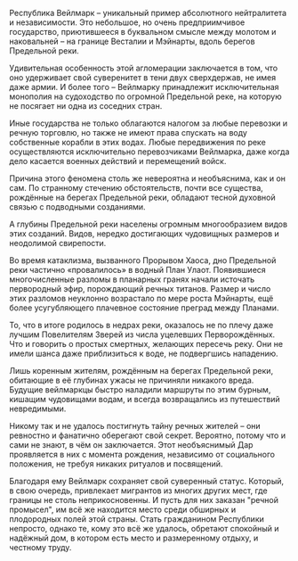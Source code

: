 Республика Вейлмарк – уникальный пример абсолютного нейтралитета и независимости. Это небольшое, но очень предприимчивое государство, приютившееся в буквальном смысле между молотом и наковальней – на границе Весталии и Мэйнарты, вдоль берегов Предельной реки. 

Удивительная особенность этой агломерации заключается в том, что оно удерживает свой суверенитет в тени двух сверхдержав, не имея даже армии. И более того – Вейлмарку принадлежит исключительная монополия на судоходство по огромной Предельной реке, на которую не посягает ни одна из соседних стран. 

Иные государства не только облагаются налогом за любые перевозки и речную торговлю, но также не имеют права спускать на воду собственные корабли в этих водах. Любые передвижения по реке осуществляются исключительно перевозчиками Вейлмарка, даже когда дело касается военных действий и перемещений войск.

Причина этого феномена столь же невероятна и необъяснима, как и он сам. По странному стечению обстоятельств, почти все существа, рождённые на берегах Предельной реки, обладают тесной духовной связью с подводными созданиями.

А глубины Предельной реки населены огромным многообразием видов этих созданий. Видов, нередко достигающих чудовищных размеров и неодолимой свирепости.

Во время катаклизма, вызванного Прорывом Хаоса, дно Предельной реки частично «провалилось» в водный План Улаот. Появившиеся многочисленные разломы в планарных гранях начали источать первородный эфир, порождающий речных титанов. Размер и число этих разломов неуклонно возрастало по мере роста Мэйнарты, ещё более усугубляющего плачевное состояние преград между Планами.

То, что в итоге родилось в недрах реки, оказалось не по плечу даже лучшим Повелителям Зверей из числа уцелевших Перворождённых. Что и говорить о простых смертных, желающих пересечь реку. Они не имели шанса даже приблизиться к воде, не подвергшись нападению.

Лишь коренным жителям, рождённым на берегах Предельной реки, обитающие в её глубинах ужасы не причиняли никакого вреда. Будущие вейлмаркцы быстро наладили маршруты по этим бурным, кишащим чудовищами водам, и всегда возвращались из путешествий невредимыми. 

Никому так и не удалось постигнуть тайну речных жителей – они ревностно и фанатично оберегают свой секрет. Вероятно, потому что и сами не знают, в чём он заключается. Этот необъяснимый Дар проявляется в них с момента рождения, независимо от социального положения, не требуя никаких ритуалов и посвящений.

Благодаря ему Вейлмарк сохраняет свой суверенный статус. Который, в свою очередь, привлекает мигрантов из многих других мест, где границы не столь неприкосновенны. И пусть для них заказан "речной промысел", им всё же находится место среди обширных и плодородных полей этой страны. Стать гражданином Республики непросто, однако те, кому это всё же удалось, обретают спокойный и надёжный дом, в котором есть место и размеренному отдыху, и честному труду.
